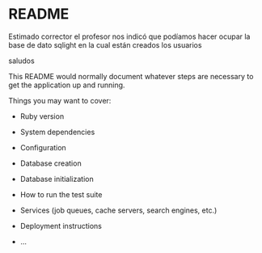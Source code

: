 # README

Estimado corrector el profesor nos indicó que podíamos hacer ocupar la base de dato sqlight en la cual están creados los usuarios

saludos

This README would normally document whatever steps are necessary to get the
application up and running.

Things you may want to cover:

* Ruby version

* System dependencies

* Configuration

* Database creation

* Database initialization

* How to run the test suite

* Services (job queues, cache servers, search engines, etc.)

* Deployment instructions

* ...
